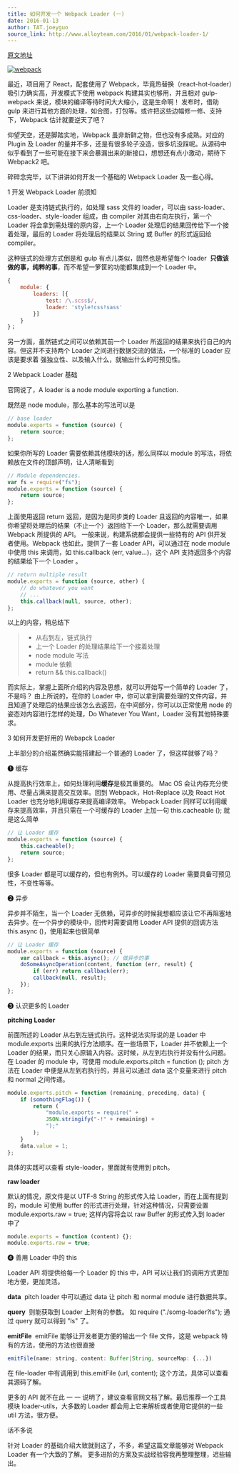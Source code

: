 ```yaml
---
title: 如何开发一个 Webpack Loader (一)
date: 2016-01-13
author: TAT.joeyguo
source_link: http://www.alloyteam.com/2016/01/webpack-loader-1/
---
```


<!-- {% raw %} - for jekyll -->

[原文地址](https://github.com/joeyguo/blog/issues/4)

[![webpack](http://www.alloyteam.com/wp-content/uploads/2016/01/webpack.png)](http://www.alloyteam.com/wp-content/uploads/2016/01/webpack.png)

最近，项目用了 React，配套使用了 Webpack，毕竟热替换（react-hot-loader）吸引力确实高，开发模式下使用 webpack 构建其实也够用，并且相对 gulp-webpack 来说，模块的编译等待时间大大缩小，这是生命啊！ 发布时，借助 gulp 来进行其他方面的处理，如合图，打包等。或许把这些边幅修一修、支持下，Webpack 估计就要逆天了吧？

仰望天空，还是脚踏实地，Webpack 虽非新鲜之物，但也没有多成熟。对应的 Plugin 及 Loader 的量并不多，还是有很多轮子没造，很多坑没踩呢。从源码中似乎看到了一些可能在接下来会暴漏出来的新接口，想想还有点小激动，期待下 Webpack2 吧。

碎碎念完毕，以下讲讲如何开发一个基础的 Webpack Loader 及一些心得。

1 开发 Webpack Loader 前须知

Loader 是支持链式执行的，如处理 sass 文件的 loader，可以由 sass-loader、css-loader、style-loader 组成，由 compiler 对其由右向左执行，第一个 Loader 将会拿到需处理的原内容，上一个 Loader 处理后的结果回传给下一个接着处理，最后的 Loader 将处理后的结果以 String 或 Buffer 的形式返回给 compiler。

这种链式的处理方式倒是和 gulp 有点儿类似，固然也是希望每个 loader  **只做该做的事，纯粹的事**，而不希望一箩筐的功能都集成到一个 Loader 中。

```javascript
{
    module: {
        loaders: [{
            test: /\.scss$/,
            loader: 'style!css!sass'
        }]
    }
}；
```

另一方面，虽然链式之间可以依赖其前一个 Loader 所返回的结果来执行自己的内容。但这并不支持两个 Loader 之间进行数据交流的做法，一个标准的 Loader 应该是要求着 强独立性、以及输入什么，就输出什么的可预见性。

2 Webpack Loader 基础

官网说了，A loader is a node module exporting a function.

既然是 node module，那么基本的写法可以是

```javascript
// base loader
module.exports = function (source) {
    return source;
};
```

如果你所写的 Loader 需要依赖其他模块的话，那么同样以 module 的写法，将依赖放在文件的顶部声明，让人清晰看到

```javascript
// Module dependencies.
var fs = require("fs");
module.exports = function (source) {
    return source;
};
```

上面使用返回 return 返回，是因为是同步类的 Loader 且返回的内容唯一，如果你希望将处理后的结果（不止一个）返回给下一个 Loader，那么就需要调用 Webpack 所提供的 API。 一般来说，构建系统都会提供一些特有的 API 供开发者使用。Webpack 也如此，提供了一套 Loader API，可以通过在 node module 中使用 this 来调用，如 this.callback (err, value...)，这个 API 支持返回多个内容的结果给下一个 Loader 。

```javascript
// return multiple result
module.exports = function (source, other) {
    // do whatever you want
    // ...
    this.callback(null, source, other);
};
```

以上的内容，稍总结下

> -   从右到左，链式执行
> -   上一个 Loader 的处理结果给下一个接着处理
> -   node module 写法
> -   module 依赖
> -   return && this.callback()

而实际上，掌握上面所介绍的内容及思想，就可以开始写一个简单的 Loader 了，不是吗？ 由上所说的，在你的 Loader 中，你可以拿到需要处理的文件内容，并且知道了处理后的结果应该怎么去返回，在中间部分，你可以以正常使用 node 的姿态对内容进行怎样的处理，Do Whatever You Want，Loader 没有其他特殊要求。

3 如何开发更好用的 Webapck Loader

上半部分的介绍虽然确实能搭建起一个普通的 Loader 了，但这样就够了吗？

❶ 缓存

从提高执行效率上，如何处理利用**缓存**是极其重要的。 Mac OS 会让内存充分使用、尽量占满来提高交互效率。回到 Webpack，Hot-Replace 以及 React Hot Loader 也充分地利用缓存来提高编译效率。 Webpack Loader 同样可以利用缓存来提高效率，并且只需在一个可缓存的 Loader 上加一句 this.cacheable (); 就是这么简单

```javascript
// 让 Loader 缓存
module.exports = function (source) {
    this.cacheable();
    return source;
};
```

很多 Loader 都是可以缓存的，但也有例外。可以缓存的 Loader 需要具备可预见性，不变性等等。

❷ 异步

异步并不陌生，当一个 Loader 无依赖，可异步的时候我想都应该让它不再阻塞地去异步。在一个异步的模块中，回传时需要调用 Loader API 提供的回调方法 this.async ()，使用起来也很简单

```javascript
// 让 Loader 缓存
module.exports = function (source) {
    var callback = this.async(); // 做异步的事
    doSomeAsyncOperation(content, function (err, result) {
        if (err) return callback(err);
        callback(null, result);
    });
};
```

❸ 认识更多的 Loader

**pitching Loader**

前面所述的 Loader 从右到左链式执行。这种说法实际说的是 Loader 中 module.exports 出来的执行方法顺序。在一些场景下，Loader 并不依赖上一个 Loader 的结果，而只关心原输入内容。这时候，从左到右执行并没有什么问题。在 Loader 的 module 中，可使用 module.exports.pitch = function (); pitch 方法在 Loader 中便是从左到右执行的，并且可以通过 data 这个变量来进行 pitch 和 normal 之间传递。

```javascript
module.exports.pitch = function (remaining, preceding, data) {
    if (somothingFlag()) {
        return (
            "module.exports = require(" +
            JSON.stringify("-!" + remaining) +
            ");"
        );
    }
    data.value = 1;
};
```

具体的实践可以查看 style-loader，里面就有使用到 pitch。

**raw loader**

默认的情况，原文件是以 UTF-8 String 的形式传入给 Loader，而在上面有提到的，module 可使用 buffer 的形式进行处理，针对这种情况，只需要设置 module.exports.raw = true; 这样内容将会以 raw Buffer 的形式传入到 loader 中了

```javascript
module.exports = function (content) {};
module.exports.raw = true;
```

❹ 善用 Loader 中的 this

Loader API 将提供给每一个 Loader 的 this 中，API 可以让我们的调用方式更加地方便，更加灵活。 

**data**  pitch loader 中可以通过 data 让 pitch 和 normal module 进行数据共享。 

**query**  则能获取到 Loader 上附有的参数。 如 require ("./somg-loader?ls"); 通过 query 就可以得到 "ls" 了。 

**emitFile**  emitFile 能够让开发者更方便的输出一个 file 文件，这是 webpack 特有的方法，使用的方法也很直接

```javascript
emitFile(name: string, content: Buffer|String, sourceMap: {...})
```

在 file-loader 中有调用到 this.emitFile (url, content); 这个方法，具体可以查看其源码了解。

更多的 API 就不在此 一 一 说明了，建议查看官网文档了解。最后推荐一个工具模块 loader-utils，大多数的 Loader 都会用上它来解析或者使用它提供的一些 util 方法，很方便。

话不多说

针对 Loader 的基础介绍大致就到这了，不多，希望这篇文章能够对 Webpack Loader 有一个大致的了解。 更多进阶的方案及实战经验容我再整理整理，迟些输出。


<!-- {% endraw %} - for jekyll -->